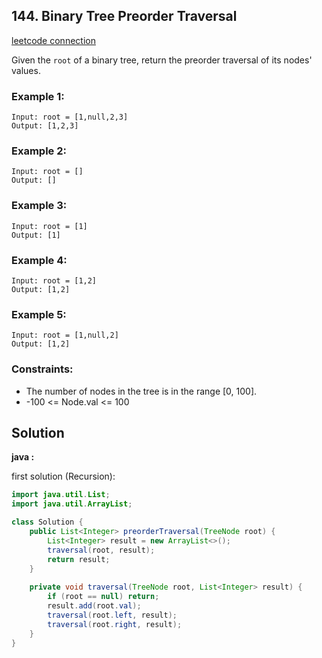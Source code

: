 ## 144. Binary Tree Preorder Traversal

[leetcode connection](https://leetcode.com/problems/binary-tree-preorder-traversal/)

Given the `root` of a binary tree, return the preorder traversal of its nodes' values.

### Example 1:
```
Input: root = [1,null,2,3]
Output: [1,2,3]
```

### Example 2:
```
Input: root = []
Output: []
```

### Example 3:
```
Input: root = [1]
Output: [1]
```

### Example 4:
```
Input: root = [1,2]
Output: [1,2]
```

### Example 5:
```
Input: root = [1,null,2]
Output: [1,2]
```

### Constraints:

* The number of nodes in the tree is in the range [0, 100].
* -100 <= Node.val <= 100

## Solution

**java :**

first solution (Recursion):
```java
import java.util.List;
import java.util.ArrayList;

class Solution {
    public List<Integer> preorderTraversal(TreeNode root) {
        List<Integer> result = new ArrayList<>();
        traversal(root, result);
        return result;
    }
    
    private void traversal(TreeNode root, List<Integer> result) {
        if (root == null) return;
        result.add(root.val);
        traversal(root.left, result);
        traversal(root.right, result);
    }
}
```